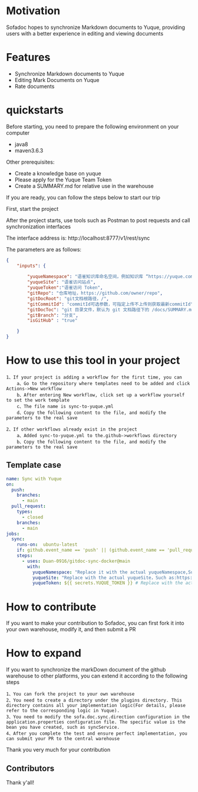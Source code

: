 # Motivation
Sofadoc hopes to synchronize Markdown documents to Yuque, providing users with a better experience in editing and viewing documents

# Features
- Synchronize Markdown documents to Yuque
- Editing Mark Documents on Yuque
- Rate documents

# quickstarts

Before starting, you need to prepare the following environment on your computer

- java8
- maven3.6.3

Other prerequisites:

- Create a knowledge base on yuque
- Please apply for the Yuque Team Token
- Create a SUMMARY.md for relative use in the warehouse


If you are ready, you can follow the steps below to start our trip

First, start the project

After the project starts, use tools such as Postman to post requests and call synchronization interfaces

The interface address is:
http://localhost:8777/v1/rest/sync

The parameters are as follows:
```json
{
    "inputs": {
        
        "yuqueNamespace": "语雀知识库命名空间，例如知识库 “https://yuque.com/aaa/bbb/” 的命名空间就是 “aaa/bbb”" , 
        "yuqueSite": "语雀访问站点",
        "yuqueToken":"语雀访问 Token",
        "gitRepo": "仓库地址，https://github.com/owner/repo",
        "gitDocRoot": "git文档根路径，/",
        "gitCommitId": "commitId可选参数，可指定上传不上传则获取最新commitId",
        "gitDocToc": "git 目录文件，默认为 git 文档路径下的 /docs/SUMMARY.md",
        "gitBranch": "分支",
        "isGitHub" : "true"

    }
}
```

# How to use this tool in your project
    1、If your project is adding a workflow for the first time, you can
        a、Go to the repository where templates need to be added and click Actions->New workflow
        b、After entering New workflow, click set up a workflow yourself to set the work template
        c、The file name is sync-to-yuque.yml
        d、Copy the following content to the file, and modify the parameters to the real save

    2、If other workflows already exist in the project
        a、Added sync-to-yuque.yml to the.github->workflows directory
        b、Copy the following content to the file, and modify the parameters to the real save

## Template case
```yaml
name: Sync with Yuque
on:
  push:
    branches:
      - main
  pull_request:
    types:
      - closed
    branches:
      - main
jobs:
  sync:
    runs-on:  ubuntu-latest
    if: github.event_name == 'push' || (github.event_name == 'pull_request' && github.event.action == 'closed' && github.event.pull_request.base.ref == 'main')
    steps:
      - uses: Duan-0916/gitdoc-sync-docker@main
        with:
          yuqueNamespace: "Replace it with the actual yuqueNamespace,Such as:XXXXXX/XXXXXX"
          yuqueSite: "Replace with the actual yuqueSite，Such as:https://test.yuque.com"
          yuqueToken: ${{ secrets.YUQUE_TOKEN }} # Replace with the actual yuquetoken
```

# How to contribute

If you want to make your contribution to Sofadoc, you can first fork it into your own warehouse, modify it, and then submit a PR

# How to expand
If you want to synchronize the markDown document of the github warehouse to other platforms, you can extend it according to the following steps

    1、You can fork the project to your own warehouse
    2、You need to create a directory under the plugins directory. This directory contains all your implementation logic(For details, please refer to the corresponding logic in Yuque). 
    3、You need to modify the sofa.doc.sync.direction configuration in the application.properties configuration file. The specific value is the bean you have created, such as syncService.
    4、After you complete the test and ensure perfect implementation, you can submit your PR to the central warehouse

Thank you very much for your contribution

## Contributors

Thank y'all!
